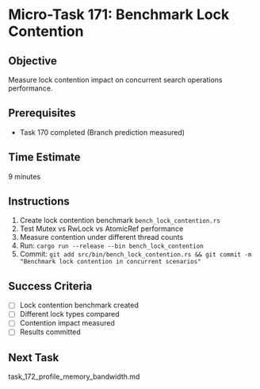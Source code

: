 # Micro-Task 171: Benchmark Lock Contention

## Objective
Measure lock contention impact on concurrent search operations performance.

## Prerequisites
- Task 170 completed (Branch prediction measured)

## Time Estimate
9 minutes

## Instructions
1. Create lock contention benchmark `bench_lock_contention.rs`
2. Test Mutex vs RwLock vs AtomicRef performance
3. Measure contention under different thread counts
4. Run: `cargo run --release --bin bench_lock_contention`
5. Commit: `git add src/bin/bench_lock_contention.rs && git commit -m "Benchmark lock contention in concurrent scenarios"`

## Success Criteria
- [ ] Lock contention benchmark created
- [ ] Different lock types compared
- [ ] Contention impact measured
- [ ] Results committed

## Next Task
task_172_profile_memory_bandwidth.md